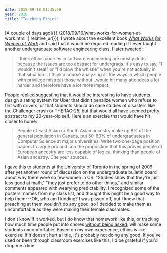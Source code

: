 ```yaml
---
date: 2018-09-18 01:35:00
year: 2018
title: "Teaching Ethics"
---
```


[A couple of days ago]({{'/2018/09/16/what-works-for-women-at-work.html' | relative_url}}),
I wrote about the excellent book
*[What Works for Women at Work](https://isbndb.com/book/9781479872664)*
and said that it would be required reading if I ever taught another undergraduate software engineering class.
I later [tweeted](https://twitter.com/gvwilson/status/1041436262924804096):

> I think ethics courses in software engineering are mostly duds because the
> issues are too abstract for undergrads.  It's easy to say, "I wouldn't steal"
> or "I'd blow the whistle" when you're not actually in that situation...
> I think a course analyzing all the ways in which people with privilege
> mistreat those without...would hit many attendees a lot harder and therefore
> have a lot more impact.

People replied suggesting that it would be interesting to have students design a
rating system for Uber that didn't penalize women who refuse to flirt with
drivers, or that students should do case studies of disasters like the
Challenger crash or THERAC-25, but that would all have seemed pretty abstract to
my 20-year-old self.  Here's an exercise that would have hit closer to home:

> People of East Asian or South Asian ancestry make up 8% of the general
> population in Canada, but 50-60% of undergraduates in Computer Science at
> major universities.  Write two one-page position papers to argue pro and con
> the proposition that this proves people of European ancestry are less capable
> of logical thinking than people of Asian ancestry.  Cite your sources.

I gave this to students at the University of Toronto in the spring of 2009 after
yet another round of discussion on the undergraduate bulletin board about why
there were so few women in CS.  "Studies show that they're just less good at
math," "they just prefer to do other things," and similar comments appeared with
wearying predictability. I recognized some of the posters' names from my class
list, and thought this might be a good way to help them---OK, who am I kidding?
I was pissed off, but I knew that preaching at them wouldn't do any good, so I
decided to make them as uncomfortable as they were making their female classmates.

I don't know if it worked, but I *do* know that homework like this, or tracking
how much time people put into chores [without being
asked](https://english.emmaclit.com/2017/05/20/you-shouldve-asked/), will make
some students uncomfortable.  Based on my own experience, ethics is like
exercise: if it doesn't hurt a little, it's probably not doing any good.  If
you've used or been through classroom exercises like this, I'd be grateful if
you'd drop me a line.
